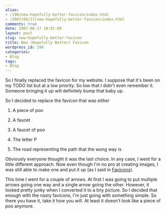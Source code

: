 ```yaml
---
alias:
- /190/new-hopefully-better-favicon/index.html
- /2007/08/17/new-hopefully-better-favicon/index.html
comments: true
date: 2007-08-17 10:01:09
layout: post
slug: new-hopefully-better-favicon
title: New (Hopefully Better) Favicon
wordpress_id: 190
categories:
- Blog
tags:
- Blog
---
```


So I finally replaced the favicon for my website.  I suppose that it's been on my TODO list but at a low priority.  So low that I didn't even remember it.  Someone bringing it up will definitely bump that baby up.

So I decided to replace the favicon that was either




  1. A piece of poo


  2. A faucet


  3. A faucet of poo


  4. The letter P


  5. The road representing the path that the wong way is



Obviously everyone thought it was the last choice.  In any case, I went for a little different approach.  Now even though I'm no pro at creating images, I was still able to make one and put it up (as I said in [Favicons](http://www.goingthewongway.com/2007/03/13/favicons/)).  

This time I went for a couple of arrows.  At first I was going to put multiple arrows going one way and a single arrow going the other.  However, it looked pretty junky when I converted it to a tiny picture.  So I decided that enough with the nasty favicons, I'm just going with something simple.  So there you have it, take it how you will.  At least it doesn't look like a piece of poo anymore.
